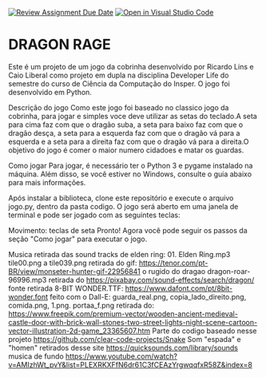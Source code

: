 [![Review Assignment Due Date](https://classroom.github.com/assets/deadline-readme-button-24ddc0f5d75046c5622901739e7c5dd533143b0c8e959d652212380cedb1ea36.svg)](https://classroom.github.com/a/F62_0SL3)
[![Open in Visual Studio Code](https://classroom.github.com/assets/open-in-vscode-718a45dd9cf7e7f842a935f5ebbe5719a5e09af4491e668f4dbf3b35d5cca122.svg)](https://classroom.github.com/online_ide?assignment_repo_id=10908085&assignment_repo_type=AssignmentRepo)
# DRAGON RAGE

Este é um projeto de um jogo da cobrinha desenvolvido por Ricardo Lins e Caio Liberal como projeto em dupla na disciplina Developer Life do semestre do curso de Ciência da Computação do Insper. O jogo foi desenvolvido em Python.

Descrição do jogo
Como este jogo foi baseado no classico jogo da cobrinha, para jogar e simples voce deve utilizar as setas do teclado.A seta para cima faz com que o dragão suba, a seta para baixo faz com que o dragão desça, a seta para a esquerda faz com que o dragão vá para a esquerda e a seta para a direita faz com que o dragão vá para a direita.O objetivo do jogo é comer o maior numero cidadoes e matar os guardas.

Como jogar
Para jogar, é necessário ter o Python 3 e pygame instalado na máquina. Além disso, se você estiver no Windows, consulte o guia abaixo para mais informações.

Após instalar a biblioteca, clone este repositório e execute o arquivo jogo.py, dentro da pasta codigo. O jogo será aberto em uma janela de terminal e pode ser jogado com as seguintes teclas:

Movimento: teclas de seta
Pronto! Agora você pode seguir os passos da seção "Como jogar" para executar o jogo.

Musica retirada das sound tracks de elden ring: 01. Elden Ring.mp3
tile00.png a tile039.png retirada do gif: https://tenor.com/pt-BR/view/monseter-hunter-gif-22956841
o rugido do dragao dragon-roar-96996.mp3 retirada do https://pixabay.com/sound-effects/search/dragon/
fonte retirada 8-BIT WONDER.TTF: https://www.dafont.com/pt/8bit-wonder.font
feito com o Dall-E: guarda_real.png, copia_lado_direito.png, comida.png, 1.png.
portaa_f.png retirada do: https://www.freepik.com/premium-vector/wooden-ancient-medieval-castle-door-with-brick-wall-stones-two-street-lights-night-scene-cartoon-vector-illustration-2d-game_23365607.htm
Parte do codigo baseado nesse projeto https://github.com/clear-code-projects/Snake
Som "espada" e  "homen" retirados desse site https://quicksounds.com/library/sounds
musica de fundo https://www.youtube.com/watch?v=AMIzhWt_pvY&list=PLEXRKXFfN6dr61C3fCEAzYrgwqqfxR58Z&index=8
